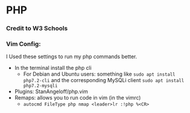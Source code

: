 # PHP

### Credit to W3 Schools


### Vim Config: 
I Used these settings to run my php commands better.
* In the terminal install the php cli
	* For Debian and Ubuntu users: something like ```sudo apt install php7.2-cli``` and the corresponding MySQLi client ```sudo apt install php7.2-mysqli```
* Plugins: StanAngeloff/php.vim
* Remaps: allows you to run code in vim (in the vimrc)
	*  ```autocmd FileType php nmap <leader>lr :!php %<CR>```
